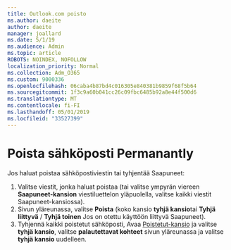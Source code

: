 ```yaml
---
title: Outlook.com poisto
ms.author: daeite
author: daeite
manager: joallard
ms.date: 5/1/19
ms.audience: Admin
ms.topic: article
ROBOTS: NOINDEX, NOFOLLOW
localization_priority: Normal
ms.collection: Adm_O365
ms.custom: 9000336
ms.openlocfilehash: 06caba4b87bd4c016305e840381b9859f68f5b64
ms.sourcegitcommit: 1f3c9a60b041cc26c09fbc6485b92a8e44f500d6
ms.translationtype: MT
ms.contentlocale: fi-FI
ms.lasthandoff: 05/01/2019
ms.locfileid: "33527399"
---
```

# <a name="permanantly-delete-email"></a>Poista sähköposti Permanantly

Jos haluat poistaa sähköpostiviestin tai tyhjentää Saapuneet:

1. Valitse viestit, jonka haluat poistaa (tai valitse ympyrän viereen **Saapuneet-kansion** viestiluettelon yläpuolella, valitse kaikki viestit Saapuneet-kansiossa).
1. Sivun yläreunassa, valitse **Poista** (koko kansio **tyhjä kansio**tai **Tyhjä liittyvä** / **Tyhjä toinen** Jos on otettu käyttöön liittyvä Saapuneet).
1. Tyhjennä kaikki poistetut sähköposti, Avaa [Poistetut-kansio](https://outlook.live.com/mail/deleteditems) ja valitse **tyhjä kansio**, valitse **palautettavat kohteet** sivun yläreunassa ja valitse **tyhjä kansio** uudelleen.